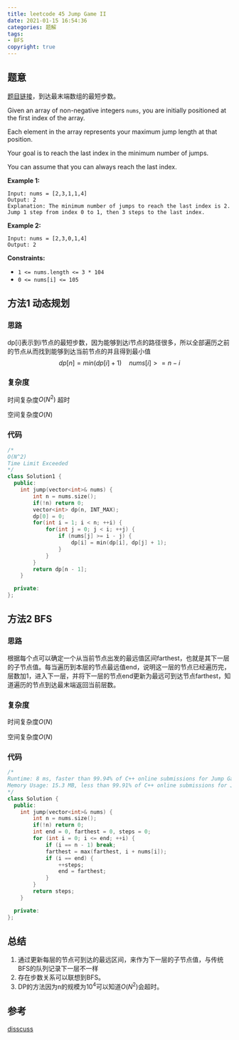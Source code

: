 ```yaml
---
title: leetcode 45 Jump Game II
date: 2021-01-15 16:54:36
categories: 题解
tags:
- BFS
copyright: true
---
```


## 题意

[题目链接](https://leetcode.com/problems/jump-game-ii/)，到达最末端数组的最短步数。

Given an array of non-negative integers `nums`, you are initially positioned at the first index of the array.

Each element in the array represents your maximum jump length at that position.

Your goal is to reach the last index in the minimum number of jumps.

You can assume that you can always reach the last index.

**Example 1:**

```
Input: nums = [2,3,1,1,4]
Output: 2
Explanation: The minimum number of jumps to reach the last index is 2. Jump 1 step from index 0 to 1, then 3 steps to the last index.
```

**Example 2:**

```
Input: nums = [2,3,0,1,4]
Output: 2
```

**Constraints:**

- `1 <= nums.length <= 3 * 104`
- `0 <= nums[i] <= 105`

## 方法1 动态规划

### 思路

dp[i]表示到i节点的最短步数，因为能够到达i节点的路径很多，所以全部遍历之前的节点从而找到能够到达当前节点的并且得到最小值
$$
dp[n] = min(dp[i] + 1)\quad nums[i] >= n - i
$$

### 复杂度

时间复杂度$O(N^2)$ 超时

空间复杂度$O(N)$

### 代码

```cc
/*
O(N^2)
Time Limit Exceeded
*/
class Solution1 {
  public:
    int jump(vector<int>& nums) {
        int n = nums.size();
        if(!n) return 0;
        vector<int> dp(n, INT_MAX);
        dp[0] = 0;
        for(int i = 1; i < n; ++i) {
            for(int j = 0; j < i; ++j) {
                if (nums[j] >= i - j) {
                    dp[i] = min(dp[i], dp[j] + 1);
                }
            }
        }
        return dp[n - 1];
    }

  private:
};
```

## 方法2 BFS

### 思路

根据每个点可以确定一个从当前节点出发的最远值区间farthest，也就是其下一层的子节点值。每当遍历到本层的节点最远值end，说明这一层的节点已经遍历完，层数加1，进入下一层，并将下一层的节点end更新为最远可到达节点farthest，知道遍历的节点到达最末端返回当前层数。

### 复杂度

时间复杂度$O(N)$

空间复杂度$O(N)$

### 代码

```cc
/*
Runtime: 8 ms, faster than 99.94% of C++ online submissions for Jump Game II.
Memory Usage: 15.3 MB, less than 99.91% of C++ online submissions for Jump Game II.
*/
class Solution {
  public:
    int jump(vector<int>& nums) {
        int n = nums.size();
        if(!n) return 0;
        int end = 0, farthest = 0, steps = 0;
        for (int i = 0; i <= end; ++i) {
            if (i == n - 1) break;
            farthest = max(farthest, i + nums[i]);
            if (i == end) {
                ++steps;
                end = farthest;
            }
        }
        return steps;
    }

  private:
};
```

## 总结

1. 通过更新每层的节点可到达的最远区间，来作为下一层的子节点值，与传统BFS的队列记录下一层不一样
2. 存在步数关系可以联想到BFS。
3. DP的方法因为n的规模为$10^4$可以知道$O(N^2)$会超时。

## 参考

[disscuss](https://leetcode.com/problems/jump-game-ii/discuss/?currentPage=1&orderBy=most_votes&query=)